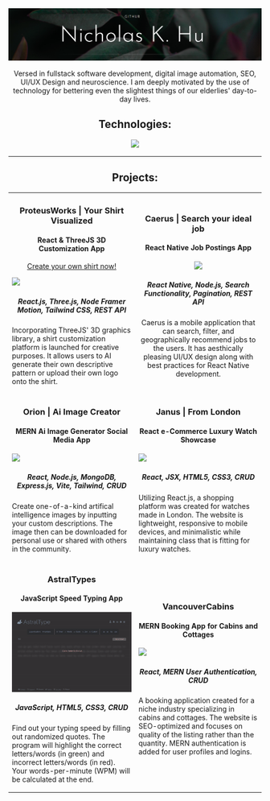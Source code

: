 <link rel="stylesheet" type="text/css" href="style.html">
<img src='GitHub Banner.png' alt="banner"></img>
<p align="center">Versed in fullstack software development, digital image automation, SEO, UI/UX Design and neuroscience. I am deeply motivated by the use of technology for bettering even the slightest things of our elderlies' day-to-day lives.</p>

<h2 align="center">Technologies:</h2>
<p align="center">
  <a href="https://skillicons.dev">
    <img src="https://skillicons.dev/icons?i=javascript,typescript,py,java,react,vue,angular,tailwind,mongodb,express,nodejs,postgresql,nextjs,threejs&theme=light" />
  </a>
</p>

---

<h2 align="center">Projects:</h2>

<table>
  <tr>
    <td width="50%">
     <div class="item">
       <h3 align="center">ProteusWorks | Your Shirt Visualized</h3>
        <h4 align="center">React & ThreeJS 3D Customization App</h4>
        <p align="center">
          <a href="https://www.proteusworks.com/">Create your own shirt now!</a>
        </p>
        <img src="proteus-master-gif.gif">
        <h5 align="center">React.js, Three.js, Node Framer Motion, Tailwind CSS, REST API</h5>
        <p>Incorporating ThreeJS' 3D graphics library, a shirt customization platform is launched for creative purposes. It allows users to AI generate           their own descriptive pattern or upload their own logo onto the shirt.</p>
      </div>
    </td>
    <td width="50%">
      <div class="item" align="center">
        <h3 align="center">Caerus | Search your ideal job</h3>
        <h4 align="center">React Native Job Postings App</h4>
        <img src="caerus.gif" height="475">
        <h5 align="center">React Native, Node.js, Search Functionality, Pagination, REST API</h5>
        <p>Caerus is a mobile application that can search, filter, and geographically recommend jobs to the users. It has aesthically pleasing UI/UX design along with          best practices for React Native development.</p>
      </div>
    </td>
  </tr>
  <tr>
    <td width="50%">
      <div class="item">
        <h3 align="center">Orion | Ai Image Creator</h3>
        <h4 align="center">MERN Ai Image Generator Social Media App</h4>
        <img src="orion-ai-v3.gif">
        <h5 align="center">React, Node.js, MongoDB, Express.js, Vite, Tailwind, CRUD</h5>
        <p>Create one-of-a-kind artifical intelligence images by inputting your custom descriptions.
          The image then can be downloaded for personal use or shared with others in the community.</p>
      </div>
    </td>
    <td width="50%">
      <div class="item">
        <h3 align="center">Janus | From London</h3>
        <h4 align="center">React e-Commerce Luxury Watch Showcase</h4>
        <img src="janus-react-gh.gif">
        <h5 align="center">React, JSX, HTML5, CSS3, CRUD</h5>
        <p>Utilizing React.js, a shopping platform was created for watches made in London. The website is lightweight, responsive to mobile devices, and                       minimalistic while maintaining class that is fitting for luxury watches.  </p>
      </div>
    </td>
  </tr>
  <tr>
    <td width="50%">
      <div class="item">
        <h3 align="center">AstralTypes</h3>
        <h4 align="center">JavaScript Speed Typing App</h4>
        <img src="astral-types-gh-v2.gif">
        <h5 align="center">JavaScript, HTML5, CSS3, CRUD</h5>
        <p>Find out your typing speed by filling out randomized quotes. The program will highlight the correct letters/words (in green) and incorrect letters/words           (in red). Your words-per-minute (WPM) will be calculated at the end.</p>
      </div>
    </td>
    <td width="50%">
      <div class="item">
        <h3 align="center">VancouverCabins</h3>
        <h4 align="center">MERN Booking App for Cabins and Cottages</h4>
        <img src="vancouver-cabins-gh.gif">
        <h5 align="center">React, MERN User Authentication, CRUD</h5>
        <p>A booking application created for a niche industry specializing in cabins and cottages. The website is SEO-optimized and focuses on quality of the               listing rather than the quantity. MERN authentication is added for user profiles and logins.</p>
      </div>
    </td>
  </tr>
</table>
